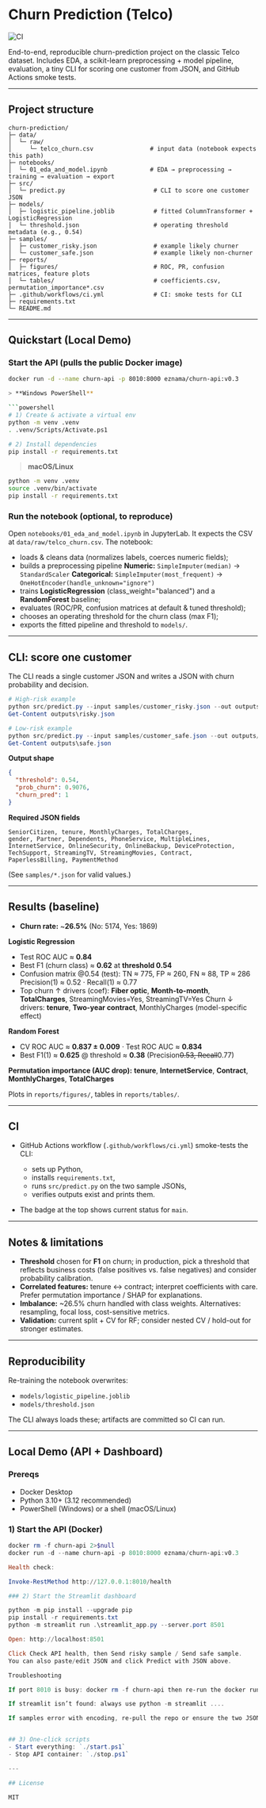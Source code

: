 # Churn Prediction (Telco)

![CI](https://github.com/Eznama/churn-prediction/actions/workflows/ci.yml/badge.svg?branch=main)

End-to-end, reproducible churn-prediction project on the classic Telco dataset.
Includes EDA, a scikit-learn preprocessing + model pipeline, evaluation, a tiny CLI for scoring one customer from JSON, and GitHub Actions smoke tests.

---

## Project structure

```
churn-prediction/
├─ data/
│  └─ raw/
│     └─ telco_churn.csv                # input data (notebook expects this path)
├─ notebooks/
│  └─ 01_eda_and_model.ipynb            # EDA → preprocessing → training → evaluation → export
├─ src/
│  └─ predict.py                         # CLI to score one customer JSON
├─ models/
│  ├─ logistic_pipeline.joblib           # fitted ColumnTransformer + LogisticRegression
│  └─ threshold.json                     # operating threshold metadata (e.g., 0.54)
├─ samples/
│  ├─ customer_risky.json                # example likely churner
│  └─ customer_safe.json                 # example likely non-churner
├─ reports/
│  ├─ figures/                           # ROC, PR, confusion matrices, feature plots
│  └─ tables/                            # coefficients.csv, permutation_importance*.csv
├─ .github/workflows/ci.yml              # CI: smoke tests for CLI
├─ requirements.txt
└─ README.md
```

---

## Quickstart (Local Demo)

### Start the API (pulls the public Docker image)
```bash
docker run -d --name churn-api -p 8010:8000 eznama/churn-api:v0.3

> **Windows PowerShell**

```powershell
# 1) Create & activate a virtual env
python -m venv .venv
. .venv/Scripts/Activate.ps1

# 2) Install dependencies
pip install -r requirements.txt
```

> **macOS/Linux**

```bash
python -m venv .venv
source .venv/bin/activate
pip install -r requirements.txt
```

### Run the notebook (optional, to reproduce)

Open `notebooks/01_eda_and_model.ipynb` in JupyterLab. It expects the CSV at `data/raw/telco_churn.csv`.
The notebook:

* loads & cleans data (normalizes labels, coerces numeric fields);
* builds a preprocessing pipeline
  **Numeric:** `SimpleImputer(median)` → `StandardScaler`
  **Categorical:** `SimpleImputer(most_frequent)` → `OneHotEncoder(handle_unknown="ignore")`
* trains **LogisticRegression** (class\_weight="balanced") and a **RandomForest** baseline;
* evaluates (ROC/PR, confusion matrices at default & tuned threshold);
* chooses an operating threshold for the churn class (max F1);
* exports the fitted pipeline and threshold to `models/`.

---

## CLI: score one customer

The CLI reads a single customer JSON and writes a JSON with churn probability and decision.

```powershell
# High-risk example
python src/predict.py --input samples/customer_risky.json --out outputs/risky.json
Get-Content outputs\risky.json

# Low-risk example
python src/predict.py --input samples/customer_safe.json --out outputs/safe.json
Get-Content outputs\safe.json
```

**Output shape**

```json
{
  "threshold": 0.54,
  "prob_churn": 0.9076,
  "churn_pred": 1
}
```

**Required JSON fields**

```
SeniorCitizen, tenure, MonthlyCharges, TotalCharges,
gender, Partner, Dependents, PhoneService, MultipleLines,
InternetService, OnlineSecurity, OnlineBackup, DeviceProtection,
TechSupport, StreamingTV, StreamingMovies, Contract,
PaperlessBilling, PaymentMethod
```

(See `samples/*.json` for valid values.)

---

## Results (baseline)

* **Churn rate:** \~**26.5%** (No: 5174, Yes: 1869)

**Logistic Regression**

* Test ROC AUC ≈ **0.84**
* Best F1 (churn class) ≈ **0.62** at **threshold 0.54**
* Confusion matrix @0.54 (test): TN ≈ 775, FP ≈ 260, FN ≈ 88, TP ≈ 286
  Precision(1) ≈ 0.52 · Recall(1) ≈ 0.77
* Top churn ↑ drivers (coef): **Fiber optic**, **Month-to-month**, **TotalCharges**, StreamingMovies=Yes, StreamingTV=Yes
  Churn ↓ drivers: **tenure**, **Two-year contract**, MonthlyCharges (model-specific effect)

**Random Forest**

* CV ROC AUC ≈ **0.837 ± 0.009** · Test ROC AUC ≈ **0.834**
* Best F1(1) ≈ **0.625** @ threshold ≈ **0.38** (Precision~~0.53, Recall~~0.77)

**Permutation importance (AUC drop):** **tenure**, **InternetService**, **Contract**, **MonthlyCharges**, **TotalCharges**

Plots in `reports/figures/`, tables in `reports/tables/`.

---

## CI

* GitHub Actions workflow (`.github/workflows/ci.yml`) smoke-tests the CLI:

  * sets up Python,
  * installs `requirements.txt`,
  * runs `src/predict.py` on the two sample JSONs,
  * verifies outputs exist and prints them.
* The badge at the top shows current status for `main`.

---

## Notes & limitations

* **Threshold** chosen for **F1** on churn; in production, pick a threshold that reflects business costs (false positives vs. false negatives) and consider probability calibration.
* **Correlated features:** tenure ↔ contract; interpret coefficients with care. Prefer permutation importance / SHAP for explanations.
* **Imbalance:** \~26.5% churn handled with class weights. Alternatives: resampling, focal loss, cost-sensitive metrics.
* **Validation:** current split + CV for RF; consider nested CV / hold-out for stronger estimates.

---

## Reproducibility

Re-training the notebook overwrites:

* `models/logistic_pipeline.joblib`
* `models/threshold.json`

The CLI always loads these; artifacts are committed so CI can run.

---

## Local Demo (API + Dashboard)

### Prereqs
- Docker Desktop
- Python 3.10+ (3.12 recommended)
- PowerShell (Windows) or a shell (macOS/Linux)

### 1) Start the API (Docker)
```powershell
docker rm -f churn-api 2>$null
docker run -d --name churn-api -p 8010:8000 eznama/churn-api:v0.3

Health check:

Invoke-RestMethod http://127.0.0.1:8010/health

### 2) Start the Streamlit dashboard

python -m pip install --upgrade pip
pip install -r requirements.txt
python -m streamlit run .\streamlit_app.py --server.port 8501

Open: http://localhost:8501

Click Check API health, then Send risky sample / Send safe sample.
You can also paste/edit JSON and click Predict with JSON above.

Troubleshooting

If port 8010 is busy: docker rm -f churn-api then re-run the docker run command.

If streamlit isn’t found: always use python -m streamlit ....

If samples error with encoding, re-pull the repo or ensure the two JSON files are saved as UTF-8 (no BOM).


## 3) One-click scripts
- Start everything: `./start.ps1`
- Stop API container: `./stop.ps1`

---

## License

MIT
